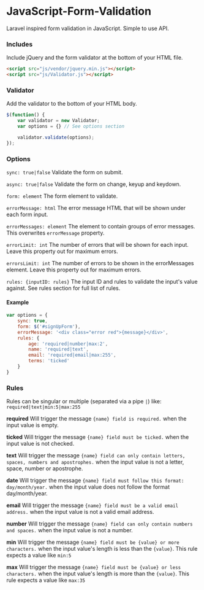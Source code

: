 # JavaScript-Form-Validation
Laravel inspired form validation in JavaScript. Simple to use API.

### Includes

Include jQuery and the form validator at the bottom of your HTML file.

```html
<script src="js/vendor/jquery.min.js"></script>
<script src="js/Validator.js"></script>
```

### Validator

Add the validator to the bottom of your HTML body.

```js
$(function() {
    var validator = new Validator;
    var options = {} // See options section

    validator.validate(options);
});
```

### Options

`sync: true|false` Validate the form on submit.

`async: true|false` Validate the form on change, keyup and keydown.

`form: element` The form element to validate.

`errorMessage: html` The error message HTML that will be shown under each form input.

`errorMessages: element` The element to contain groups of error messages. This overwrites `errorMessage` property.

`errorLimit: int` The number of errors that will be shown for each input. Leave this property out for maximum errors.

`errorsLimit: int` The number of errors to be shown in the errorMessages element. Leave this property out for maximum errors.

`rules: {inputID: rules}` The input ID and rules to validate the input's value against. See rules section for full list of rules.

#### Example

```js
var options = {
    sync: true,
    form: $('#signUpForm'),
    errorMessage: '<div class="error red">{message}</div>',
    rules: {
        age: 'required|number|max:2',
        name: 'required|text',
        email: 'required|email|max:255',
        terms: 'ticked'
    }
}
```

### Rules

Rules can be singular or multiple (separated via a pipe `|`) like: `required|text|min:5|max:255`

**required**
Will trigger the message `{name} field is required.` when the input value is empty.

**ticked**
Will trigger the message `{name} field must be ticked.` when the input value is not checked.

**text**
Will trigger the message `{name} field can only contain letters, spaces, numbers and apostrophes.` when the input value is not a letter, space, number or apostrophe.

**date**
Will trigger the message `{name} field must follow this format: day/month/year.` when the input value does not follow the format day/month/year.

**email**
Will trigger the message `{name} field must be a valid email address.` when the input value is not a valid email address.

**number**
Will trigger the message `{name} field can only contain numbers and spaces.` when the input value is not a number.

**min**
Will trigger the message `{name} field must be {value} or more characters.` when the input value's length is less than the `{value}`. This rule expects a value like `min:5`

**max**
Will trigger the message `{name} field must be {value} or less characters.` when the input value's length is more than the `{value}`. This rule expects a value like `max:35`